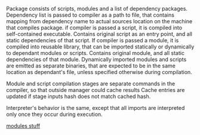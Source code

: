 Package consists of scripts, modules and a list of dependency packages.
Dependency list is passed to compiler as a path to file, that contains mapping from dependency name to actual sources location on the machine that compiles package. 
if compiler is passed a script, it is compiled into self-contained executable. Contains original script as an entry point, and all static dependencies of that script.
If compiler is passed a module, it is compiled into reusable library, that can be imported statically or dynamically to dependant modules or scripts. Contains original module, and all static dependencies of that module.
Dynamically imported modules and scripts are emitted as separate binaries, that are expected to be in the same location as dependant's file, unless specified otherwise during compilation.

Module and script compilation stages are separate commands in the compiler, so that outside manager could cache results
Cache entries are updated if stage inputs hash does not match cached hash.

Interpreter's behavior is the same, except that all imports are interpreted only once they occur during execution.

[modules stuff](https://thunderseethe.dev/posts/whats-in-a-module/)